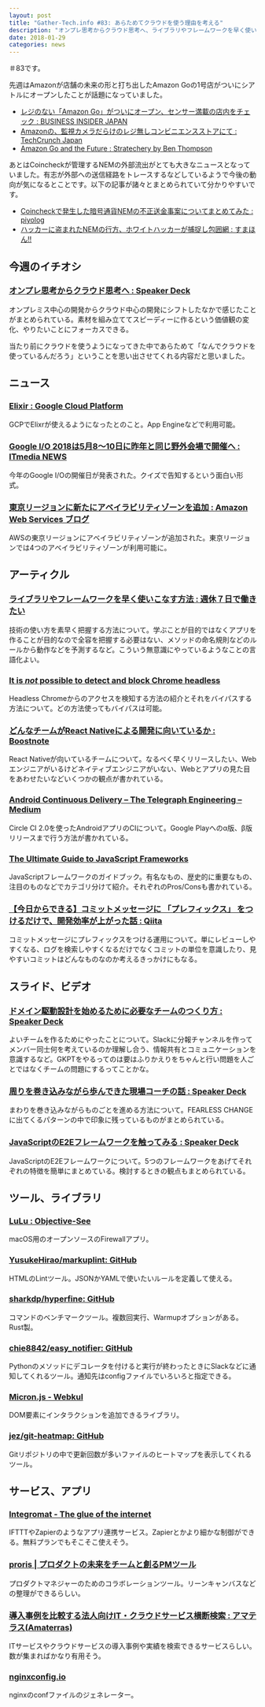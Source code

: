 ```yaml
---
layout: post
title: "Gather-Tech.info #83: あらためてクラウドを使う理由を考える"
description: "オンプレ思考からクラウド思考へ、ライブラリやフレームワークを早く使いこなす方法 など"
date: 2018-01-29
categories: news
---
```


＃83です。

先週はAmazonが店舗の未来の形と打ち出したAmazon Goの1号店がついにシアトルにオープンしたことが話題になっていました。

- [レジのない「Amazon Go」がついにオープン、センサー満載の店内をチェック : BUSINESS INSIDER JAPAN](https://www.businessinsider.jp/post-160713)
- [Amazonの、監視カメラだらけのレジ無しコンビニエンスストアにて : TechCrunch Japan](http://jp.techcrunch.com/2018/01/23/2018-01-21-inside-amazons-surveillance-powered-no-checkout-convenience-store/)
- [Amazon Go and the Future : Stratechery by Ben Thompson](https://stratechery.com/2018/amazons-go-and-the-future/)

あとはCoincheckが管理するNEMの外部流出がとても大きなニュースとなっていました。有志が外部への送信経路をトレースするなどしているようで今後の動向が気になるとことです。以下の記事が諸々とまとめられていて分かりやすいです。

- [Coincheckで発生した暗号通貨NEMの不正送金事案についてまとめてみた : piyolog](http://d.hatena.ne.jp/Kango/20180126/1517012654)
- [ハッカーに盗まれたNEMの行方、ホワイトハッカーが捕捉し包囲網 : すまほん!!](https://smhn.info/201801-stolen-nem-2)

## 今週のイチオシ

### [オンプレ思考からクラウド思考へ : Speaker Deck](https://speakerdeck.com/shoichiron/onpuresi-kao-karakuraudosi-kao-he)

オンプレミス中心の開発からクラウド中心の開発にシフトしたなかで感じたことがまとめられている。素材を組み立ててスピーディーに作るという価値観の変化、やりたいことにフォーカスできる。

当たり前にクラウドを使うようになってきた中であらためて「なんでクラウドを使っているんだろう」ということを思い出させてくれる内容だと思いました。

## ニュース

### [Elixir : Google Cloud Platform](https://cloud.google.com/elixir/)

GCPでElixrが使えるようになったとのこと。App Engineなどで利用可能。

### [Google I/O 2018は5月8～10日に昨年と同じ野外会場で開催へ : ITmedia NEWS](http://www.itmedia.co.jp/news/articles/1801/25/news082.html)

今年のGoogle I/Oの開催日が発表された。クイズで告知するという面白い形式。

### [東京リージョンに新たにアベイラビリティゾーンを追加 : Amazon Web Services ブログ](https://aws.amazon.com/jp/blogs/news/the-fourth-new-availability-zone-tokyo-region/)

AWSの東京リージョンにアベイラビリティゾーンが追加された。東京リージョンでは4つのアベイラビリティゾーンが利用可能に。

## アーティクル

### [ライブラリやフレームワークを早く使いこなす方法 : 週休７日で働きたい](https://blog.craftz.dog/%E3%83%A9%E3%82%A4%E3%83%96%E3%83%A9%E3%83%AA%E3%82%84%E3%83%95%E3%83%AC%E3%83%BC%E3%83%A0%E3%83%AF%E3%83%BC%E3%82%AF%E3%82%92%E6%97%A9%E3%81%8F%E4%BD%BF%E3%81%84%E3%81%93%E3%81%AA%E3%81%99%E6%96%B9%E6%B3%95-ddd2fad8f691)

技術の使い方を素早く把握する方法について。学ぶことが目的ではなくアプリを作ることが目的なので全容を把握する必要はない、メソッドの命名規則などのルールから動作などを予測するなど。こういう無意識にやっているようなことの言語化よい。

### [It is *not* possible to detect and block Chrome headless](https://intoli.com/blog/not-possible-to-block-chrome-headless/)

Headless Chromeからのアクセスを検知する方法の紹介とそれをバイパスする方法について。どの方法使ってもバイパスは可能。

### [どんなチームがReact Nativeによる開発に向いているか : Boostnote](http://boostnote.hatenablog.com/entry/2018/01/20/182524)

React Nativeが向いているチームについて。なるべく早くリリースしたい、Webエンジニアがいるけどネイティブエンジニアがいない、Webとアプリの見た目をあわせたいなどいくつかの観点が書かれている。

### [Android Continuous Delivery – The Telegraph Engineering – Medium](https://medium.com/the-telegraph-engineering/android-continuous-delivery-fb41da63176)

Circle CI 2.0を使ったAndroidアプリのCIについて。Google Playへのα版、β版リリースまで行う方法が書かれている。

### [The Ultimate Guide to JavaScript Frameworks](https://javascriptreport.com/the-ultimate-guide-to-javascript-frameworks/)

JavaScriptフレームワークのガイドブック。有名なもの、歴史的に重要なもの、注目のものなどでカテゴリ分けて紹介。それぞれのPros/Consも書かれている。

### [【今日からできる】コミットメッセージに 「プレフィックス」 をつけるだけで、開発効率が上がった話 : Qiita](https://qiita.com/numanomanu/items/45dd285b286a1f7280ed)

コミットメッセージにプレフィックスをつける運用について。単にレビューしやすくなる、ログを検索しやすくなるだけでなくコミットの単位を意識したり、見やすいコミットはどんなものなのか考えるきっかけにもなる。

## スライド、ビデオ

### [ドメイン駆動設計を始めるために必要なチームのつくり方 : Speaker Deck](https://speakerdeck.com/tsukasagr/domeinqu-dong-she-ji-woshi-merutamenibi-yao-natimufalsetukurifang)

よいチームを作るためにやったことについて。Slackに分報チャンネルを作ってメンバー同士何を考えているのか理解し合う、情報共有とコミュニケーションを意識するなど。GKPTをやるってのは要はふりかえりをちゃんと行い問題を人ごとではなくチームの問題にするってことかな。

### [周りを巻き込みながら歩んできた現場コーチの話 : Speaker Deck](https://speakerdeck.com/yohhatu/zhou-riwojuan-kiip-minakarabu-ntekitaxian-chang-kotifalsehua)

まわりを巻き込みながらものごとを進める方法について。FEARLESS CHANGEに出てくるパターンの中で印象に残っているものがまとめられている。

### [JavaScriptのE2Eフレームワークを触ってみる : Speaker Deck](https://speakerdeck.com/riririusei99/javascriptfalsee2ehuremuwakuwohong-tutemiru)

JavaScriptのE2Eフレームワークについて。5つのフレームワークをあげてそれぞれの特徴を簡単にまとめている。検討するときの観点もまとめられている。



## ツール、ライブラリ

### [LuLu : Objective-See](https://objective-see.com/products/lulu.html)

macOS用のオープンソースのFirewallアプリ。

### [YusukeHirao/markuplint: GitHub](https://github.com/YusukeHirao/markuplint)

HTMLのLintツール。JSONかYAMLで使いたいルールを定義して使える。

### [sharkdp/hyperfine: GitHub](https://github.com/sharkdp/hyperfine)

コマンドのベンチマークツール。複数回実行、Warmupオプションがある。Rust製。

### [chie8842/easy_notifier: GitHub](https://github.com/chie8842/easy_notifier)

Pythonのメソッドにデコレータを付けると実行が終わったときにSlackなどに通知してくれるツール。通知先はconfigファイルでいろいろと指定できる。

### [Micron.js - Webkul](https://webkul.github.io/micron/)

DOM要素にインタラクションを追加できるライブラリ。

### [jez/git-heatmap: GitHub](https://github.com/jez/git-heatmap)

Gitリポジトリの中で更新回数が多いファイルのヒートマップを表示してくれるツール。

## サービス、アプリ

### [Integromat - The glue of the internet](https://www.integromat.com/en/)

IFTTTやZapierのようなアプリ連携サービス。Zapierとかより細かな制御ができる。無料プランでもそこそこ使えそう。

### [proris | プロダクトの未来をチームと創るPMツール](https://proris.team/)

プロダクトマネジャーのためのコラボレーションツール。リーンキャンバスなどの整理ができるらしい。

### [導入事例を比較する法人向けIT・クラウドサービス横断検索 : アマテラス(Amaterras)](https://amaterras.net/)

ITサービスやクラウドサービスの導入事例や実績を検索できるサービスらしい。数が集まればかなり有用そう。

### [nginxconfig.io](https://nginxconfig.io/)

nginxのconfファイルのジェネレーター。
